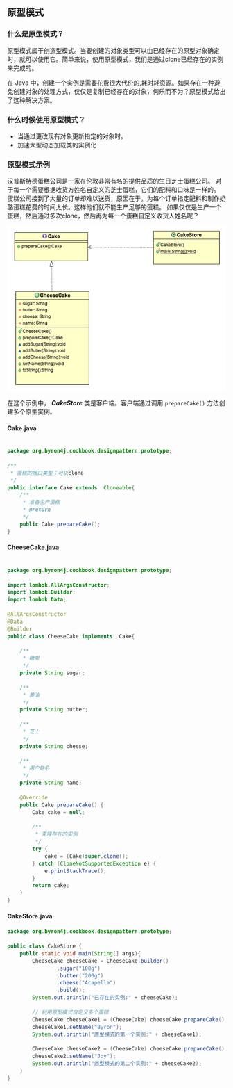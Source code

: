 ## 原型模式

### 什么是原型模式？

原型模式属于创造型模式。当要创建的对象类型可以由已经存在的原型对象确定时，就可以使用它。简单来说，使用原型模式，我们是通过clone已经存在的实例来完成的。

在 Java 中，创建一个实例是需要花费很大代价的,耗时耗资源。如果存在一种避免创建对象的处理方式，仅仅是复制已经存在的对象，何乐而不为？原型模式给出了这种解决方案。

### 什么时候使用原型模式？

- 当通过更改现有对象更新指定的对象时。
- 加速大型动态加载类的实例化

### 原型模式示例

汉普斯特德蛋糕公司是一家在伦敦非常有名的提供品质的生日芝士蛋糕公司。
对于每一个需要根据收货方姓名自定义的芝士蛋糕，它们的配料和口味是一样的。
蛋糕公司接到了大量的订单却难以送货，原因在于，为每个订单指定配料和制作奶酪蛋糕花费的时间太长。这样他们就不能生产足够的蛋糕。
如果仅仅是生产一个蛋糕，然后通过多次clone，然后再为每一个蛋糕自定义收货人姓名呢？

![原型模式类图](Prototype-Design-Pattern.png)


在这个示例中， ***CakeStore*** 类是客户端。客户端通过调用 ```prepareCake()``` 方法创建多个原型实例。

#### Cake.java

```java

package org.byron4j.cookbook.designpattern.prototype;

/**
 * 蛋糕的接口类型；可以clone
 */
public interface Cake extends  Cloneable{
    /**
     * 准备生产蛋糕
     * @return
     */
    public Cake prepareCake();
}

```


#### CheeseCake.java

```java

package org.byron4j.cookbook.designpattern.prototype;

import lombok.AllArgsConstructor;
import lombok.Builder;
import lombok.Data;

@AllArgsConstructor
@Data
@Builder
public class CheeseCake implements  Cake{

    /**
     * 糖果
     */
    private String sugar;

    /**
     * 黄油
     */
    private String butter;

    /**
     * 芝士
     */
    private String cheese;

    /**
     * 用户姓名
     */
    private String name;

    @Override
    public Cake prepareCake() {
        Cake cake = null;

        /**
         * 克隆存在的实例
         */
        try {
            cake = (Cake)super.clone();
        } catch (CloneNotSupportedException e) {
            e.printStackTrace();
        }
        return cake;
    }
}


```


#### CakeStore.java

```java
package org.byron4j.cookbook.designpattern.prototype;

public class CakeStore {
    public static void main(String[] args){
        CheeseCake cheeseCake = CheeseCake.builder()
                .sugar("100g")
                .butter("200g")
                .cheese("Acapella")
                .build();
        System.out.println("已存在的实例:" + cheeseCake);

        // 利用原型模式自定义多个蛋糕
        CheeseCake cheeseCake1 = (CheeseCake) cheeseCake.prepareCake();
        cheeseCake1.setName("Byron");
        System.out.println("原型模式的第一个实例:" + cheeseCake1);

        CheeseCake cheeseCake2 = (CheeseCake) cheeseCake.prepareCake();
        cheeseCake2.setName("Joy");
        System.out.println("原型模式的第二个实例:" + cheeseCake2);
    }
}


```
